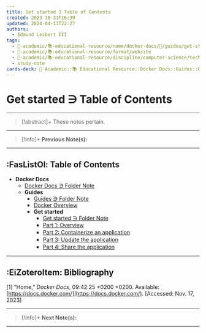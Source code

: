 ```yaml
---
title: Get started ∋ Table of Contents
created: 2023-10-31T16:39
updated: 2024-04-13T22:27
authors:
  - Edmund Leibert III
tags:
  - 🔴-academic/📚-educational-resource/name/docker-docs/🔖/guides/get-started/get-started-∋-table-of-contents
  - 🔴-academic/📚-educational-resource/format/website
  - 🔴-academic/📚-educational-resource/discipline/computer-science/technology/docker
  - study-note
cards-deck: 🔴 Academic::📚 Educational Resource::Docker Docs::Guides::Get started ∋ Table of Contents
---
```


# Get started ∋ Table of Contents

---

> [!abstract]+ 
> These notes pertain.

---

> [!info]+ 
> **Previous Note(s):**
> 

---

## :FasListOl: Table of Contents

- **Docker Docs**
	- [Docker Docs ∋ Folder Note](the-vault/src/🔴%20Academic/📚%20Educational%20Resource/Docker%20Docs/Docker%20Docs%20∋%20Folder%20Note.md)
	- **Guides**
		- [Guides ∋ Folder Note](the-vault/src/🔴%20Academic/📚%20Educational%20Resource/Docker%20Docs/Guides/Guides%20∋%20Folder%20Note.md)
		- [Docker Overview](the-vault/src/🔴%20Academic/📚%20Educational%20Resource/Docker%20Docs/Guides/Docker%20Overview.md)
		- **Get started**
			- [Get started ∋ Folder Note](the-vault/src/🔴%20Academic/📚%20Educational%20Resource/Docker%20Docs/Guides/Get%20started/Get%20started%20∋%20Folder%20Note.md)
			- [Part 1꞉ Overview](the-vault/src/🔴%20Academic/📚%20Educational%20Resource/Docker%20Docs/Guides/Get%20started/Part%201꞉%20Overview.md)
			- [Part 2꞉ Containerize an application](the-vault/src/🔴%20Academic/📚%20Educational%20Resource/Docker%20Docs/Guides/Get%20started/Part%202꞉%20Containerize%20an%20application.md)
			- [Part 3꞉ Update the application](the-vault/src/🔴%20Academic/📚%20Educational%20Resource/Docker%20Docs/Guides/Get%20started/Part%203꞉%20Update%20the%20application.md)
			- [Part 4꞉ Share the application](the-vault/src/🔴%20Academic/📚%20Educational%20Resource/Docker%20Docs/Guides/Get%20started/Part%204꞉%20Share%20the%20application.md)

---

## :EiZoteroItem: Bibliography

\[1\]
“Home,” _Docker Docs_, 09:42:25 +0200 +0200. Available: [https://docs.docker.com/](https://docs.docker.com/). [Accessed: Nov. 17, 2023]

---

> [!info]+
> **Next Note(s):**

---
